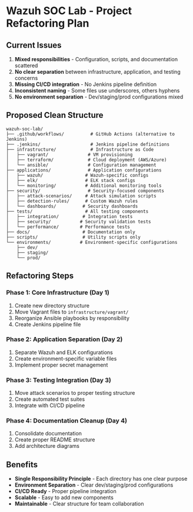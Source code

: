 # Wazuh SOC Lab - Project Refactoring Plan

## Current Issues

1. **Mixed responsibilities** - Configuration, scripts, and documentation scattered
2. **No clear separation** between infrastructure, application, and testing concerns
3. **Missing CI/CD integration** - No Jenkins pipeline definition
4. **Inconsistent naming** - Some files use underscores, others hyphens
5. **No environment separation** - Dev/staging/prod configurations mixed

## Proposed Clean Structure

```
wazuh-soc-lab/
├── .github/workflows/          # GitHub Actions (alternative to Jenkins)
├── .jenkins/                   # Jenkins pipeline definitions
├── infrastructure/             # Infrastructure as Code
│   ├── vagrant/               # VM provisioning
│   ├── terraform/             # Cloud deployment (AWS/Azure)
│   └── ansible/               # Configuration management
├── applications/              # Application configurations
│   ├── wazuh/                # Wazuh-specific configs
│   ├── elk/                  # ELK stack configs
│   └── monitoring/           # Additional monitoring tools
├── security/                  # Security-focused components
│   ├── attack-scenarios/     # Attack simulation scripts
│   ├── detection-rules/      # Custom Wazuh rules
│   └── dashboards/          # Security dashboards
├── tests/                    # All testing components
│   ├── integration/         # Integration tests
│   ├── security/           # Security validation tests
│   └── performance/        # Performance tests
├── docs/                    # Documentation only
├── scripts/                 # Utility scripts only
└── environments/           # Environment-specific configurations
    ├── dev/
    ├── staging/
    └── prod/
```

## Refactoring Steps

### Phase 1: Core Infrastructure (Day 1)
1. Create new directory structure
2. Move Vagrant files to `infrastructure/vagrant/`
3. Reorganize Ansible playbooks by responsibility
4. Create Jenkins pipeline file

### Phase 2: Application Separation (Day 2)
1. Separate Wazuh and ELK configurations
2. Create environment-specific variable files
3. Implement proper secret management

### Phase 3: Testing Integration (Day 3)
1. Move attack scenarios to proper testing structure
2. Create automated test suites
3. Integrate with CI/CD pipeline

### Phase 4: Documentation Cleanup (Day 4)
1. Consolidate documentation
2. Create proper README structure
3. Add architecture diagrams

## Benefits

- **Single Responsibility Principle** - Each directory has one clear purpose
- **Environment Separation** - Clear dev/staging/prod configurations
- **CI/CD Ready** - Proper pipeline integration
- **Scalable** - Easy to add new components
- **Maintainable** - Clear structure for team collaboration